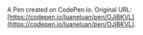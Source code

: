 # 

A Pen created on CodePen.io. Original URL: [https://codepen.io/luaneluan/pen/OJjBKVL](https://codepen.io/luaneluan/pen/OJjBKVL).


